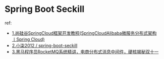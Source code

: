 # Spring Boot Seckill


ref:<br>
- [1.尚硅谷SpringCloud框架开发教程(SpringCloudAlibaba微服务分布式架构丨Spring Cloud)](https://www.bilibili.com/video/BV18E411x7eT)
- [2.小柒2012 / spring-boot-seckill](https://gitee.com/52itstyle/spring-boot-seckill?_from=gitee_search)
- [3.黑马程序员RocketMQ系统精讲，电商分布式消息中间件，硬核揭秘双十一](https://www.bilibili.com/video/BV1L4411y7mn)

